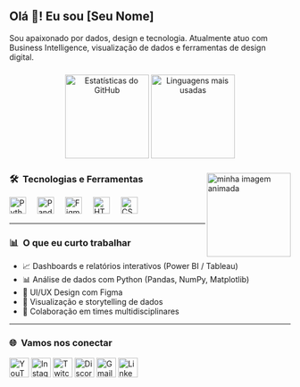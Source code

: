 <h2 align="left">Olá 👋! Eu sou [Seu Nome]</h2>
<p align="left">Sou apaixonado por dados, design e tecnologia. Atualmente atuo com Business Intelligence, visualização de dados e ferramentas de design digital.</p>

###

<div align="center">
  <img src="https://github-readme-stats.vercel.app/api?username=yagos17&hide_title=false&hide_rank=false&show_icons=true&include_all_commits=true&count_private=true&disable_animations=false&theme=dracula&locale=pt-br&hide_border=false" height="150" alt="Estatísticas do GitHub" />
  <img src="https://github-readme-stats.vercel.app/api/top-langs?username=yagos17&layout=compact&card_width=320&langs_count=5&theme=dracula&hide_border=false&locale=pt-br" height="150" alt="Linguagens mais usadas" />
</div>

###

<img align="right" height="150" src="assets/sua-imagem.gif" alt="minha imagem animada" />

### 🛠️ &nbsp;Tecnologias e Ferramentas

<div align="left">
  <img src="https://cdn.jsdelivr.net/gh/devicons/devicon/icons/python/python-original.svg" height="30" alt="Python logo" />
  <img width="12" />
  <img src="https://cdn.jsdelivr.net/gh/devicons/devicon/icons/pandas/pandas-original.svg" height="30" alt="Pandas logo" />
  <img width="12" />
  <img src="https://cdn.jsdelivr.net/gh/devicons/devicon/icons/figma/figma-original.svg" height="30" alt="Figma logo" />
  <img width="12" />
  <img src="https://cdn.jsdelivr.net/gh/devicons/devicon/icons/html5/html5-original.svg" height="30" alt="HTML5 logo" />
  <img width="12" />
  <img src="https://cdn.jsdelivr.net/gh/devicons/devicon/icons/css3/css3-original.svg" height="30" alt="CSS3 logo" />
</div>

---

### 📊 &nbsp;O que eu curto trabalhar

- 📈 Dashboards e relatórios interativos (Power BI / Tableau)
- 📊 Análise de dados com Python (Pandas, NumPy, Matplotlib)
- 🎨 UI/UX Design com Figma
- 🧩 Visualização e storytelling de dados
- 🤝 Colaboração em times multidisciplinares

---

### 🌐 &nbsp;Vamos nos conectar

<div align="left">
  <a href="#"><img src="https://img.shields.io/static/v1?message=Youtube&logo=youtube&label=&color=FF0000&logoColor=white&style=for-the-badge" height="35" alt="YouTube" /></a>
  <a href="#"><img src="https://img.shields.io/static/v1?message=Instagram&logo=instagram&label=&color=E4405F&logoColor=white&style=for-the-badge" height="35" alt="Instagram" /></a>
  <a href="#"><img src="https://img.shields.io/static/v1?message=Twitch&logo=twitch&label=&color=9146FF&logoColor=white&style=for-the-badge" height="35" alt="Twitch" /></a>
  <a href="#"><img src="https://img.shields.io/static/v1?message=Discord&logo=discord&label=&color=7289DA&logoColor=white&style=for-the-badge" height="35" alt="Discord" /></a>
  <a href="#"><img src="https://img.shields.io/static/v1?message=Gmail&logo=gmail&label=&color=D14836&logoColor=white&style=for-the-badge" height="35" alt="Gmail" /></a>
  <a href="#"><img src="https://img.shields.io/static/v1?message=LinkedIn&logo=linkedin&label=&color=0077B5&logoColor=white&style=for-the-badge" height="35" alt="LinkedIn" /></a>
</div>

<br clear="both">
